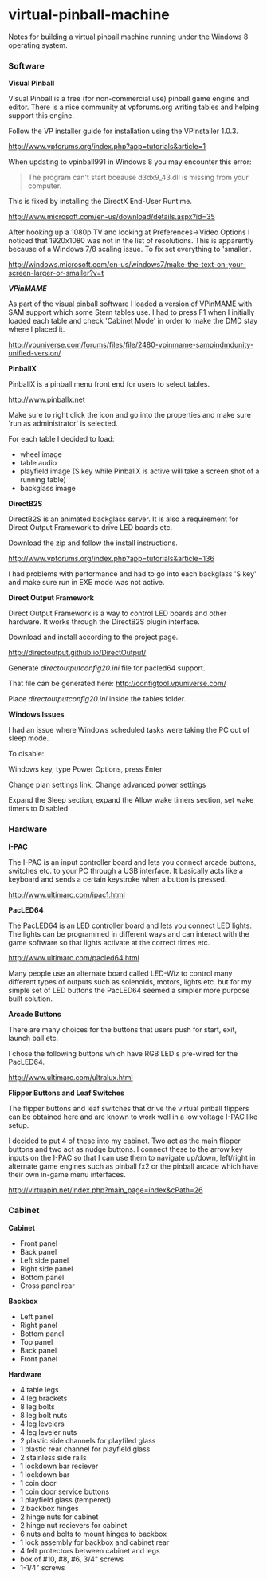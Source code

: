 virtual-pinball-machine
=======================

Notes for building a virtual pinball machine running under the Windows 8 operating system.

### Software

**Visual Pinball**

Visual Pinball is a free (for non-commercial use) pinball game engine and editor.  There is a nice community at vpforums.org writing tables and helping support this engine.

Follow the VP installer guide for installation using the VPInstaller 1.0.3.

http://www.vpforums.org/index.php?app=tutorials&article=1

When updating to vpinball991 in Windows 8 you may encounter this error:
>The program can't start bceause d3dx9_43.dll is missing from your computer.

This is fixed by installing the DirectX End-User Runtime.

http://www.microsoft.com/en-us/download/details.aspx?id=35

After hooking up a 1080p TV and looking at Preferences->Video Options I noticed that 1920x1080 was not in the list of resolutions.  This is apparently because of a Windows 7/8 scaling issue.  To fix set everything to 'smaller'.

http://windows.microsoft.com/en-us/windows7/make-the-text-on-your-screen-larger-or-smaller?v=t

***VPinMAME***

As part of the visual pinball software I loaded a version of VPinMAME with SAM support which some Stern tables use.  I had to press F1 when I initially loaded each table and check 'Cabinet Mode' in order to make the DMD stay where I placed it.

http://vpuniverse.com/forums/files/file/2480-vpinmame-sampindmdunity-unified-version/

**PinballX**

PinballX is a pinball menu front end for users to select tables.

http://www.pinballx.net

Make sure to right click the icon and go into the properties and make sure 'run as administrator' is selected.

For each table I decided to load:
* wheel image
* table audio
* playfield image (S key while PinballX is active will take a screen shot of a running table)
* backglass image

**DirectB2S**

DirectB2S is an animated backglass server.  It is also a requirement for Direct Output Framework to drive LED boards etc.

Download the zip and follow the install instructions.

http://www.vpforums.org/index.php?app=tutorials&article=136

I had problems with performance and had to go into each backglass 'S key' and make sure run in EXE mode was not active.

**Direct Output Framework**

Direct Output Framework is a way to control LED boards and other hardware.  It works through the DirectB2S plugin interface.

Download and install according to the project page.

http://directoutput.github.io/DirectOutput/

Generate *directoutputconfig20.ini* file for pacled64 support.  

That file can be generated here: http://configtool.vpuniverse.com/

Place *directoutputconfig20.ini* inside the tables folder.

**Windows Issues**

I had an issue where Windows scheduled tasks were taking the PC out of sleep mode.  

To disable:

Windows key, type Power Options, press Enter

Change plan settings link, Change advanced power settings

Expand the Sleep section, expand the Allow wake timers section, set wake timers to Disabled



### Hardware
**I-PAC**

The I-PAC is an input controller board and lets you connect arcade buttons, switches etc. to your PC through a USB interface.  It basically acts like a keyboard and sends a certain keystroke when a button is pressed.

http://www.ultimarc.com/ipac1.html


**PacLED64**

The PacLED64 is an LED controller board and lets you connect LED lights.  The lights can be programmed in different ways and can interact with the game software so that lights activate at the correct times etc.

http://www.ultimarc.com/pacled64.html

Many people use an alternate board called LED-Wiz to control many different types of outputs such as solenoids, motors, lights etc. but for my simple set of LED buttons the PacLED64 seemed a simpler more purpose built solution.

**Arcade Buttons**

There are many choices for the buttons that users push for start, exit, launch ball etc.

I chose the following buttons which have RGB LED's pre-wired for the PacLED64.

http://www.ultimarc.com/ultralux.html

**Flipper Buttons and Leaf Switches**

The flipper buttons and leaf switches that drive the virtual pinball flippers can be obtained here and are known to work well in a low voltage I-PAC like setup.

I decided to put 4 of these into my cabinet.  Two act as the main flipper buttons and two act as nudge buttons.  I connect these to the arrow key inputs on the I-PAC so that I can use them to navigate up/down, left/right in alternate game engines such as pinball fx2 or the pinball arcade which have their own in-game menu interfaces.

http://virtuapin.net/index.php?main_page=index&cPath=26


### Cabinet


**Cabinet**
* Front panel
* Back panel
* Left side panel
* Right side panel
* Bottom panel
* Cross panel rear

**Backbox**
* Left panel
* Right panel
* Bottom panel
* Top panel
* Back panel
* Front panel

**Hardware**
* 4 table legs
* 4 leg brackets
* 8 leg bolts
* 8 leg bolt nuts
* 4 leg levelers
* 4 leg leveler nuts
* 2 plastic side channels for playfiled glass
* 1 plastic rear channel for playfield glass
* 2 stainless side rails
* 1 lockdown bar reciever
* 1 lockdown bar
* 1 coin door
* 1 coin door service buttons
* 1 playfield glass (tempered)
* 2 backbox hinges
* 2 hinge nuts for cabinet
* 2 hinge nut recievers for cabinet
* 6 nuts and bolts to mount hinges to backbox
* 1 lock assembly for backbox and cabinet rear
* 4 felt protectors between cabinet and legs
* box of #10, #8, #6, 3/4" screws
* 1-1/4" screws
